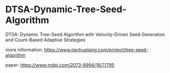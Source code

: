 # DTSA-Dynamic-Tree-Seed-Algorithm
DTSA: Dynamic Tree-Seed Algorithm with Velocity-Driven Seed Generation and Count-Based Adaptive Strategies

more information: https://www.jianhuajiang.com/project/tree-seed-algorithm

paper: https://www.mdpi.com/2073-8994/16/7/795
